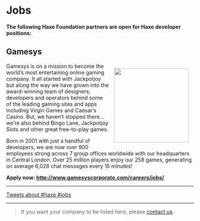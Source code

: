 # Jobs 

**The following Haxe Foundation partners are open for Haxe developer positions:**

## Gamesys
<img src="https://cloud.githubusercontent.com/assets/1022912/18520628/f016fb60-7aa8-11e6-8f35-2e664c3f67e3.png" align="right" style="width:200px; margin:1em"/>

Gamesys is on a mission to become the world’s most entertaining online gaming company. It all started with Jackpotjoy but along the way we have grown into the award-winning team of designers, developers and operators behind some of the leading gaming sites and apps including Virgin Games and Caesar’s Casino. But, we haven’t stopped there... we’re also behind Bingo Lane, Jackpotjoy Slots and other great free-to-play games. 

Born in 2001 with just a handful of developers, we are now over 900 employees strong across 7 group offices worldwide with our headquarters in Central London.  Over 25 million players enjoy our 258 games, generating on average 6,028 chat messages every 15 minutes!

**Apply now: <http://www.gamesyscorporate.com/careers/jobs/>**

---

<a class="twitter-timeline" href="https://twitter.com/search?q=%23haxe%20%23jobs" data-widget-id="776154379896389632">Tweets about #haxe #jobs</a><script>!function(d,s,id){var js,fjs=d.getElementsByTagName(s)[0],p=/^http:/.test(d.location)?'http':'https';if(!d.getElementById(id)){js=d.createElement(s);js.id=id;js.src=p+"://platform.twitter.com/widgets.js";fjs.parentNode.insertBefore(js,fjs);}}(document,"script","twitter-wjs");</script>

---

> If you want your company to be listed here, please [contact us](contact.html).


